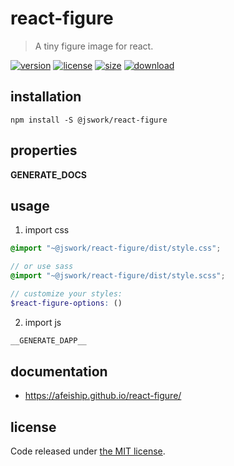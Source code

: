 # react-figure
> A tiny figure image for react.

[![version][version-image]][version-url]
[![license][license-image]][license-url]
[![size][size-image]][size-url]
[![download][download-image]][download-url]

## installation
```shell
npm install -S @jswork/react-figure
```

## properties
__GENERATE_DOCS__

## usage
1. import css
  ```scss
  @import "~@jswork/react-figure/dist/style.css";

  // or use sass
  @import "~@jswork/react-figure/dist/style.scss";

  // customize your styles:
  $react-figure-options: ()
  ```
2. import js
  ```js
__GENERATE_DAPP__
  ```

## documentation
- https://afeiship.github.io/react-figure/


## license
Code released under [the MIT license](https://github.com/afeiship/react-figure/blob/master/LICENSE.txt).

[version-image]: https://img.shields.io/npm/v/@jswork/react-figure
[version-url]: https://npmjs.org/package/@jswork/react-figure

[license-image]: https://img.shields.io/npm/l/@jswork/react-figure
[license-url]: https://github.com/afeiship/react-figure/blob/master/LICENSE.txt

[size-image]: https://img.shields.io/bundlephobia/minzip/@jswork/react-figure
[size-url]: https://github.com/afeiship/react-figure/blob/master/dist/react-figure.min.js

[download-image]: https://img.shields.io/npm/dm/@jswork/react-figure
[download-url]: https://www.npmjs.com/package/@jswork/react-figure
